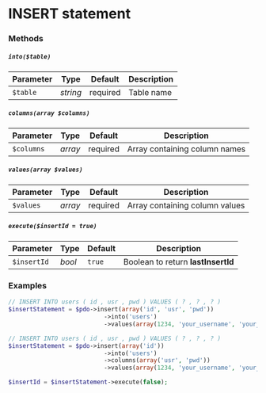 # INSERT statement

### Methods

##### `into($table)`

Parameter | Type | Default | Description
--- | --- | --- | ---
`$table` | *string* | required | Table name

##### `columns(array $columns)`

Parameter | Type | Default | Description
--- | --- | --- | ---
`$columns` | *array* | required | Array containing column names

##### `values(array $values)`

Parameter | Type | Default | Description
--- | --- | --- | ---
`$values` | *array* | required | Array containing column values

##### `execute($insertId = true)`

Parameter | Type | Default | Description
--- | --- | --- | ---
`$insertId` | *bool* | `true` | Boolean to return **lastInsertId**

### Examples

```php
// INSERT INTO users ( id , usr , pwd ) VALUES ( ? , ? , ? )
$insertStatement = $pdo->insert(array('id', 'usr', 'pwd'))
                           ->into('users')
                           ->values(array(1234, 'your_username', 'your_password'));

// INSERT INTO users ( id , usr , pwd ) VALUES ( ? , ? , ? )
$insertStatement = $pdo->insert(array('id'))
                           ->into('users')
                           ->columns(array('usr', 'pwd'))
                           ->values(array(1234, 'your_username', 'your_password'));

$insertId = $insertStatement->execute(false);
```
